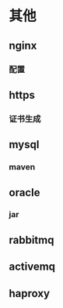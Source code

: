 # 其他

## nginx

### 配置

## https

### 证书生成

## mysql

### maven

## oracle

### jar

## rabbitmq

## activemq

## haproxy
